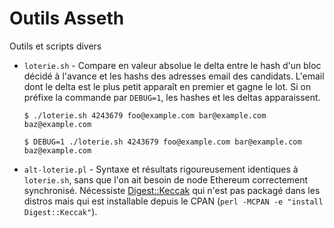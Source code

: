 # Outils Asseth
Outils et scripts divers

* `loterie.sh` - Compare en valeur absolue le delta entre le hash d'un bloc décidé à l'avance et les hashs des adresses email des candidats. L'email dont le delta est le plus petit apparaît en premier et gagne le lot. Si on préfixe la commande par `DEBUG=1`, les hashes et les deltas apparaissent.

    `$ ./loterie.sh 4243679 foo@example.com bar@example.com baz@example.com`

    `$ DEBUG=1 ./loterie.sh 4243679 foo@example.com bar@example.com baz@example.com`

* `alt-loterie.pl` - Syntaxe et résultats rigoureusement identiques à `loterie.sh`, sans que l'on ait besoin de node Ethereum correctement synchronisé. Nécessiste [Digest::Keccak](http://search.cpan.org/~gray/Digest-Keccak-0.05/lib/Digest/Keccak.pm) qui n'est pas packagé dans les distros mais qui est installable depuis le CPAN (`perl -MCPAN -e "install Digest::Keccak"`).
